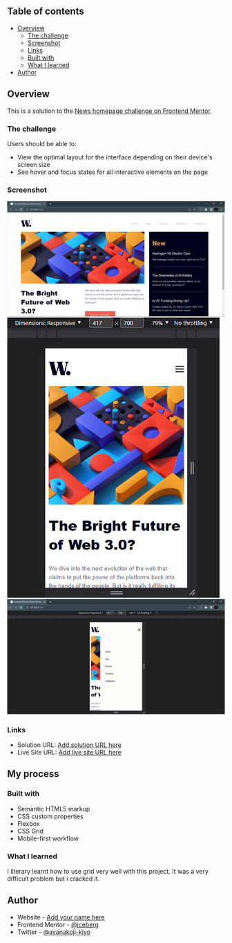 ## Table of contents

- [Overview](#overview)
  - [The challenge](#the-challenge)
  - [Screenshot](#screenshot)
  - [Links](#links)
  - [Built with](#built-with)
  - [What I learned](#what-i-learned)
- [Author](#author)


## Overview

This is a solution to the [News homepage challenge on Frontend Mentor](https://www.frontendmentor.io/challenges/news-homepage-H6SWTa1MFl).

### The challenge

Users should be able to:

- View the optimal layout for the interface depending on their device's screen size
- See hover and focus states for all interactive elements on the page

### Screenshot

![](./screenshot/Screenshot_20230316_014906.png)
![](./screenshot/Screenshot_20230316_014940.png)
![](./screenshot/Screenshot_20230316_015500.png)


### Links

- Solution URL: [Add solution URL here](https://your-solution-url.com)
- Live Site URL: [Add live site URL here](https://your-live-site-url.com)

## My process

### Built with

- Semantic HTML5 markup
- CSS custom properties
- Flexbox
- CSS Grid
- Mobile-first workflow

### What I learned

I literary learnt how to use grid very well with this project.
It was a very difficult problem but i cracked it.



## Author

- Website - [Add your name here](https://www.your-site.com)
- Frontend Mentor - [@iceberg](https://www.frontendmentor.io/profile/iceberg)
- Twitter - [@ayanakoji-kiyo](https://www.twitter.com/ayanakoji-kiyo)

